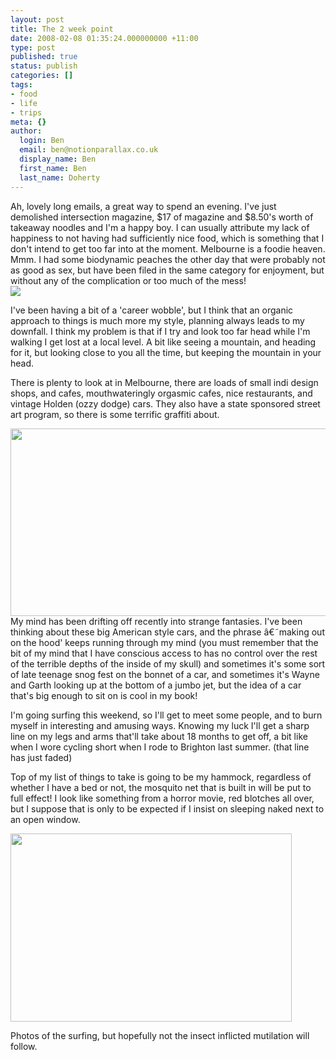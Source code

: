 ```yaml
---
layout: post
title: The 2 week point
date: 2008-02-08 01:35:24.000000000 +11:00
type: post
published: true
status: publish
categories: []
tags:
- food
- life
- trips
meta: {}
author:
  login: Ben
  email: ben@notionparallax.co.uk
  display_name: Ben
  first_name: Ben
  last_name: Doherty
---
```

<p>Ah, lovely long emails, a great way to spend an evening. I've just demolished intersection magazine, $17 of magazine and $8.50's worth of takeaway noodles and I'm a happy boy. I can usually attribute my lack of happiness to not having had sufficiently nice food, which is something that I don't intend to get too far into at the moment. Melbourne is a foodie heaven. Mmm. I had some biodynamic peaches the other day that were probably not as good as sex, but have been filed in the same category for enjoyment, but without any of the complication or too much of the mess!<br />
<img src="{{ site.baseurl }}/assets/white_peaches_and_coffee.jpg" /></p>
<p>I've been having a bit of a 'career wobble', but I think that an organic approach to things is much more my style, planning always leads to my downfall. I think my problem is that if I try and look too far head while I'm walking I get lost at a local level. A bit like seeing a mountain, and heading for it, but looking close to you all the time, but keeping the mountain in your head.</p>
<p>There is plenty to look at in Melbourne, there are loads of small indi design shops, and cafes, mouthwateringly orgasmic cafes, nice restaurants, and vintage Holden (ozzy dodge) cars. They also have a state sponsored street art program, so there is some terrific graffiti about.</p>
<p><img src="{{ site.baseurl }}/assets/wayne03.jpg" height="300" width="533" /><br />
My mind has been drifting off recently into strange fantasies. I've been thinking about these big American style cars, and the phrase â€˜making out on the hood' keeps running through my mind (you must remember that the bit of my mind that I have conscious access to has no control over the rest of the terrible depths of the inside of my skull) and sometimes it's some sort of late teenage snog fest on the bonnet of a car, and sometimes it's Wayne and Garth looking up at the bottom of a jumbo jet, but the idea of a car that's big enough to sit on is cool in my book!</p>
<p>I'm going surfing this weekend, so I'll get to meet some people, and to burn myself in interesting and amusing ways. Knowing my luck I'll get a sharp line on my legs and arms that'll take about 18 months to get off, a bit like when I wore cycling short when I rode to Brighton last summer. (that line has just faded)</p>
<p>Top of my list of things to take is going to be my hammock, regardless of whether I have a bed or not, the mosquito net that is built in will be put to full effect! I look like something from a horror movie, red blotches all over, but I suppose that is only to be expected if I insist on sleeping naked next to an open window.</p>
<p><img src="{{ site.baseurl }}/assets/Mosquito_450x301.jpg" height="301" width="450" /></p>
<p>Photos of the surfing, but hopefully not the insect inflicted mutilation will follow.</p>
<p ><span style="font-size: 11pt"><o:p></o:p></span></p>
